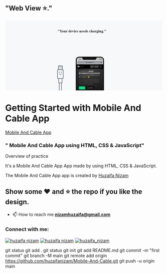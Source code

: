 ## "Web View  :star:."
<img src="./img/1.we.png" alt="GitHUB" align="center" >



# Getting Started with Mobile And Cable App

<a href="https://huzaifanizam.github.io/Mobile-And-Cable/">Mobile And Cable App</a>


### " Mobile And Cable App using HTML, CSS &amp; JavaScript"


Overview of practice

It's a  Mobile And Cable App App made by using HTML, CSS &amp; JavaScript.

The Mobile And Cable App app is created by [Huzaifa Nizam](https://www.linkedin.com/in/huzaifa-nizam-741631264) 

## Show some :heart: and :star: the repo if you like the design.

- 📫 How to reach me **nizamhuzaifa@gmail.com**


<h3 align="left">Connect with me:</h3>
<p align="left">
<a href="https://linkedin.com/in/huzaifa nizam" target="blank"><img align="center" src="https://raw.githubusercontent.com/rahuldkjain/github-profile-readme-generator/master/src/images/icons/Social/linked-in-alt.svg" alt="huzaifa nizam" height="30" width="40" /></a>
<a href="https://fb.com/huzaifa nizam" target="blank"><img align="center" src="https://raw.githubusercontent.com/rahuldkjain/github-profile-readme-generator/master/src/images/icons/Social/facebook.svg" alt="huzaifa nizam" height="30" width="40" /></a>
<a href="https://instagram.com/huzaifa_nizam" target="blank"><img align="center" src="https://raw.githubusercontent.com/rahuldkjain/github-profile-readme-generator/master/src/images/icons/Social/instagram.svg" alt="huzaifa_nizam" height="30" width="40" /></a>
</p>

git status
git add .
git status
git init
git add README.md
git commit -m "first commit"
git branch -M main
git remote add origin https://github.com/huzaifanizam/Mobile-And-Cable.git
git push -u origin main